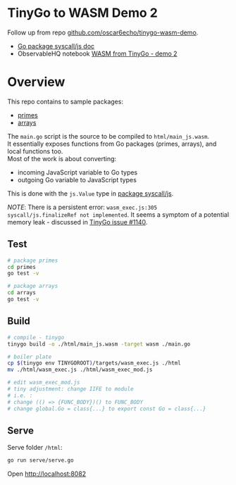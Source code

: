 # TinyGo to WASM Demo 2

Follow up from repo [github.com/oscar6echo/tinygo-wasm-demo](https://github.com/oscar6echo/tinygo-wasm-demo).

- [Go package syscall/js doc](https://pkg.go.dev/syscall/js)
- ObservableHQ notebook [WASM from TinyGo - demo 2](https://observablehq.com/@oscar6echo/wasm-from-tinygo-demo-2)

# Overview

This repo contains to sample packages:

- [primes](./primes)
- [arrays](./arrays)

The `main.go` script is the source to be compiled to `html/main_js.wasm`.  
It essentially exposes functions from Go packages (primes, arrays), and local functions too.  
Most of the work is about converting:

- incoming JavaScript variable to Go types
- outgoing Go variable to JavaScript types

This is done with the `js.Value` type in [package syscall/js](https://pkg.go.dev/syscall/js).

_NOTE_: There is a persistent error: `wasm_exec.js:305 syscall/js.finalizeRef not implemented`. It seems a symptom of a potential memory leak - discussed in [TinyGo issue #1140](https://github.com/tinygo-org/tinygo/issues/1140).

## Test

```bash
# package primes
cd primes
go test -v

# package arrays
cd arrays
go test -v
```

## Build

```bash
# compile - tinygo
tinygo build -o ./html/main_js.wasm -target wasm ./main.go

# boiler plate
cp $(tinygo env TINYGOROOT)/targets/wasm_exec.js ./html
mv ./html/wasm_exec.js ./html/wasm_exec_mod.js

# edit wasm_exec_mod.js
# tiny adjustment: change IIFE to module
# i.e. :
# change (() => {FUNC_BODY})() to FUNC_BODY
# change global.Go = class{...} to export const Go = class{...}
```

## Serve

Serve folder `/html`:

```bash
go run serve/serve.go
```

Open <http://localhost:8082>
